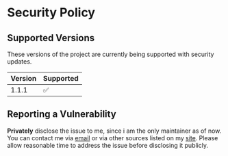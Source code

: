# Security Policy

## Supported Versions

These versions of the project are currently
being supported with security updates.

| Version | Supported          |
| ------- | ------------------ |
| 1.1.1   | :white_check_mark: |

## Reporting a Vulnerability

**Privately** disclose the issue to me, since i am the only maintainer as of now. You can contact me via [email](https://onceyt.github.io/)
or via other sources listed on my [site](https://onceyt.github.io/). Please allow reasonable time to address the issue before disclosing it publicly.
